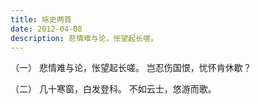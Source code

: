 ```yaml
---
title: 咏史两首
date: 2012-04-08
description: 悲情难与论，怅望起长嗟。
---
```


（一）
悲情难与论，怅望起长嗟。
岂忍伤国恨，忧怀肯休歇？

（二）
几十寒窗，白发登科。
不如云士，悠游而歌。